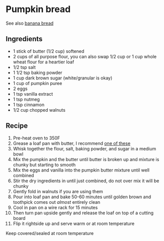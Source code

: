 # Pumpkin bread

See also [banana bread](./banana-bread.md)

## Ingredients
- 1 stick of butter (1/2 cup) softened
- 2 cups of all purpose flour, you can also swap 1/2 cup or 1 cup whole wheat flour for a heartier loaf
- 1/2 tsp salt
- 1 1/2 tsp baking powder
- 1 cup dark brown sugar (white/granular is okay)
- 1 cup of pumpkin puree
- 2 eggs
- 1 tsp vanilla extract
- 1 tsp nutmeg
- 1 tsp cinnamon
- 1/2 cup chopped walnuts

## Recipe
1. Pre-heat oven to 350F
1. Grease a loaf pan with butter, I recommend [one of these](https://www.amazon.com/gp/product/B0029JQEIC)
1. Whisk together the flour, salt, baking powder, and sugar in a medium bowl
1. Mix the pumpkin and the butter until butter is broken up and mixture is chunky but starting to smooth
1. Mix the eggs and vanilla into the pumpkin butter mixture until well combined
1. Stir the dry ingredients in until just combined, do not over mix it will be chunky
1. Gently fold in walnuts if you are using them
1. Pour into loaf pan and bake 50-60 minutes until golden brown and toothpick comes out *almost* entirely clean
1. Cool in pan on a wire rack for 15 minutes
1. Then turn pan upside gently and release the loaf on top of a cutting board
1. Flip it rightside up and serve warm or at room temperature

Keep covered/sealed at room temperature
